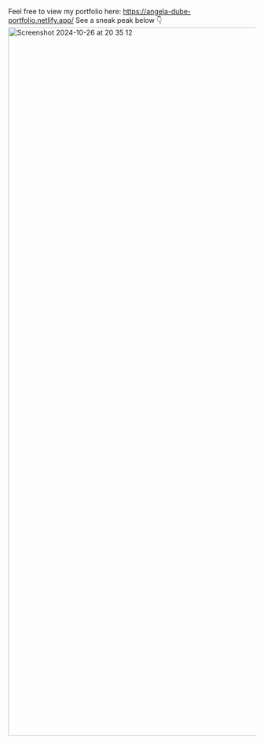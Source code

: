 Feel free to view my portfolio here: https://angela-dube-portfolio.netlify.app/
See a sneak peak below 👇
<img width="1440" alt="Screenshot 2024-10-26 at 20 35 12" src="https://github.com/user-attachments/assets/d48ed938-9664-4ea0-8129-9e3f929aadb8">
